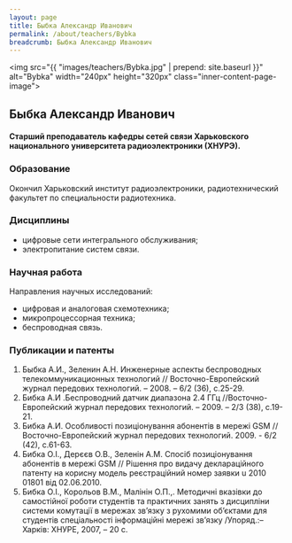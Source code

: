```yaml
---
layout: page
title: Быбка Александр Иванович
permalink: /about/teachers/Bybka
breadcrumb: Быбка Александр Иванович
---
```

<img src="{{ "images/teachers/Bybka.jpg" | prepend: site.baseurl }}" alt="Bybka" width="240px" height="320px" class="inner-content-page-image">

## Быбка Александр Иванович

#### Cтарший преподаватель кафедры сетей связи Харьковского национального университета радиоэлектроники (ХНУРЭ). 

### Образование

Окончил Харьковский институт радиоэлектроники, радиотехнический факультет по специальности радиотехника.

### Дисциплины

- цифровые сети интегрального обслуживания;
- электропитание систем связи.

### Научная работа

Направления научных исследований:

- цифровая и аналоговая схемотехника;
- микропроцессорная техника;
- беспроводная связь.

### Публикации и патенты

1. Быбка А.И., Зеленин А.Н. Инженерные аспекты беспроводных телекоммуникационных технологий // Восточно-Европейский журнал передових технологий. – 2008. – 6/2 (36), с.25-29.
2. Бибка А.И .Беспроводний датчик диапазона 2.4 ГГц //Восточно-Европейский журнал передових технологий. – 2009. – 2/3 (38), с.19-21.
3. Бибка А.И. Особливості  позиціонування абонентів в мережі GSM // Восточно-Европейский журнал передових технологий. 2009. - 6/2 (42), с.61-63.
4. Бибка О.І., Дерєєв О.В., Зеленін А.М. Спосіб позиціонування абонентів в мережі GSM // Рішення про видачу деклараційного патенту на корисну модель реєстраційний номер заявки u 2010 01801 від 02.06.2010.
5. Бибка О.І., Корольов В.М., Малінін О.П.,. Методичні вказівки до самостійної роботи студентів та практичних занять з дисципліни системи комутації в мережах зв’язку з рухомими об’єктами для студентів спеціальності інформаційні мережі зв’язку /Упоряд.:– Харків: ХНУРЕ, 2007, – 20 с.